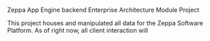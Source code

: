 Zeppa App Engine backend
Enterprise Architecture Module Project

This project houses and manipulated all data for the Zeppa Software Platform. As of right now, all client interaction will 